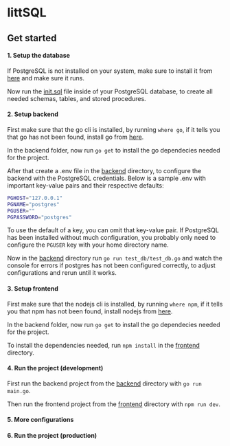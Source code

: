 # littSQL

## Get started

#### 1. Setup the database

If PostgreSQL is not installed on your system, make sure to install it from [here](https://www.postgresql.org/download/) and make sure it runs.

Now run the [init.sql](./database/init.sql) file inside of your PostgreSQL database, to create all needed schemas, tables, and stored procedures.

#### 2. Setup backend

First make sure that the go cli is installed, by running `where go`, if it tells you that go has not been found, install go from [here](https://go.dev/dl/).

In the backend folder, now run `go get` to install the go dependecies needed for the project.

After that create a .env file in the [backend](./backend/) directory, to configure the backend with the PostgreSQL credentials. Below is a sample .env with important key-value pairs and their respective defaults:

```bash
PGHOST="127.0.0.1"
PGNAME="postgres"
PGUSER=""
PGPASSWORD="postgres"
```

To use the default of a key, you can omit that key-value pair. If PostgreSQL has been installed without much configuration, you probably only need to configure the `PGUSER` key with your home directory name.

Now in the [backend](./backend/) directory run `go run test_db/test_db.go` and watch the console for errors if postgres has not been configured correctly, to adjust configurations and rerun until it works.

#### 3. Setup frontend

First make sure that the nodejs cli is installed, by running `where npm`, if it tells you that npm has not been found, install nodejs from [here](https://nodejs.org/en/download/).

In the backend folder, now run `go get` to install the go dependecies needed for the project.

To install the dependencies needed, run `npm install` in the [frontend](./frontend/) directory.

#### 4. Run the project (development)

First run the backend project from the [backend](./backend/) directory with `go run main.go`.

Then run the frontend project from the [frontend](./frontend/) directory with `npm run dev`.

#### 5. More configurations

#### 6. Run the project (production)
